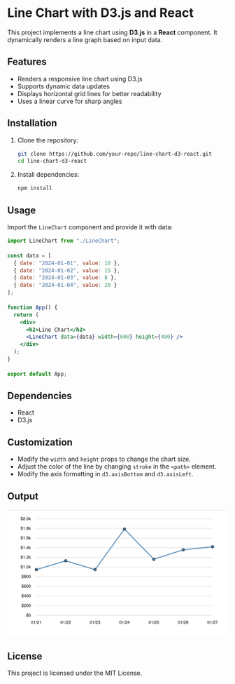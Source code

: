 # Line Chart with D3.js and React

This project implements a line chart using **D3.js** in a **React** component. It dynamically renders a line graph based on input data.

## Features
- Renders a responsive line chart using D3.js
- Supports dynamic data updates
- Displays horizontal grid lines for better readability
- Uses a linear curve for sharp angles

## Installation

1. Clone the repository:
   ```sh
   git clone https://github.com/your-repo/line-chart-d3-react.git
   cd line-chart-d3-react
   ```

2. Install dependencies:
   ```sh
   npm install
   ```

## Usage

Import the `LineChart` component and provide it with data:

```jsx
import LineChart from "./LineChart";

const data = [
  { date: "2024-01-01", value: 10 },
  { date: "2024-01-02", value: 15 },
  { date: "2024-01-03", value: 8 },
  { date: "2024-01-04", value: 20 }
];

function App() {
  return (
    <div>
      <h2>Line Chart</h2>
      <LineChart data={data} width={600} height={400} />
    </div>
  );
}

export default App;
```

## Dependencies
- React
- D3.js

## Customization
- Modify the `width` and `height` props to change the chart size.
- Adjust the color of the line by changing `stroke` in the `<path>` element.
- Modify the axis formatting in `d3.axisBottom` and `d3.axisLeft`.

## Output
![Line Chart Output](src/line-graph.png)

## License
This project is licensed under the MIT License.

